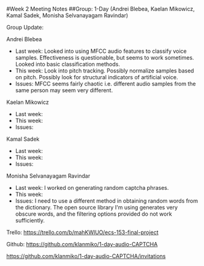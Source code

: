 #Week 2 Meeting Notes
##Group: 1-Day (Andrei Blebea, Kaelan Mikowicz, Kamal Sadek, Monisha Selvanayagam Ravindar)

Group Update:

Andrei Blebea
* Last week: Looked into using MFCC audio features to classify voice samples. Effectiveness is questionable, but seems to work sometimes. Looked into basic classification methods.
* This week: Look into pitch tracking. Possibly normalize samples based on pitch. Possibly look for structural indicators of artificial voice.
* Issues: MFCC seems fairly chaotic i.e. different audio samples from the same person may seem very different.

Kaelan Mikowicz
* Last week:
* This week:
* Issues:

Kamal Sadek
* Last week:
* This week:
* Issues:

Monisha Selvanayagam Ravindar
* Last week: I worked on generating random captcha phrases.
* This week:
* Issues: I need to use a different method in obtaining random words from the dictionary. The open source library I'm using generates very obscure words, and the filtering options provided do not work sufficiently.

Trello: https://trello.com/b/mahKWlUO/ecs-153-final-project

Github: https://github.com/klanmiko/1-day-audio-CAPTCHA

https://github.com/klanmiko/1-day-audio-CAPTCHA/invitations

